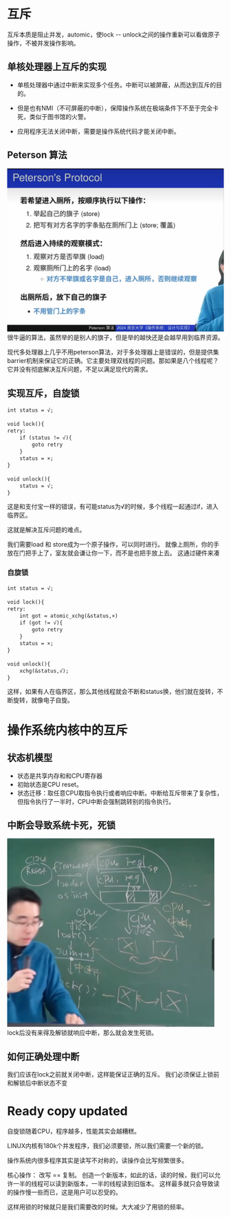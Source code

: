 # 互斥

互斥本质是阻止并发，automic，使lock  -- unlock之间的操作重新可以看做原子操作，不被并发操作影响。

## 单核处理器上互斥的实现
- 单核处理器中通过中断来实现多个任务。中断可以被屏蔽，从而达到互斥的目的。

- 但是也有NMI（不可屏蔽的中断），保障操作系统在极端条件下不至于完全卡死，类似于图书馆的火警。
  
- 应用程序无法关闭中断，需要是操作系统代码才能关闭中断。

## Peterson 算法

![alt text](image-5.png)
很牛逼的算法，虽然举的是别人的旗子，但是举的越快还是会越早用到临界资源。


现代多处理器上几乎不用peterson算法，对于多处理器上是错误的，但是提供集barrier机制来保证它的正确。它主要处理双线程的问题。那如果是八个线程呢？它并没有彻底解决互斥问题，不足以满足现代的需求。

## 实现互斥，自旋锁
```
int status = √;

void lock(){
retry:
    if (status != √){
        goto retry
    }
    status = ×;
}

void unlock(){
    status = √;
}
```

这是和支付宝一样的错误，有可能status为√的时候，多个线程一起通过if，进入临界区。

这就是解决互斥问题的难点。

我们需要load 和 store成为一个原子操作，可以同时进行。 就像上厕所，你的手放在门把手上了，室友就会谦让你一下，而不是也把手放上去。  这通过硬件来凑

### 自旋锁
```
int status = √;

void lock(){
retry:
    int got = atomic_xchg(&status,×)
    if (got != √){
        goto retry
    }
    status = ×;
}

void unlock(){
    xchg(&status,√);
}
```

这样，如果有人在临界区，那么其他线程就会不断和status换，他们就在旋转，不断旋转，就像电子自旋。

# 操作系统内核中的互斥
## 状态机模型
- 状态是共享内存和和CPU寄存器
- 初始状态是CPU reset。
- 状态迁移：取任意CPU取指令执行或者响应中断。中断给互斥带来了复杂性，但指令执行了一半时，CPU中断会强制跳转别的指令执行。

## 中断会导致系统卡死，死锁
![alt text](image-7.png)
lock后没有来得及解锁就响应中断，那么就会发生死锁。

## 如何正确处理中断
我们应该在lock之前就关闭中断，这样能保证正确的互斥。
我们必须保证上锁前和解锁后中断状态不变

# Ready copy updated
自旋锁随着CPU，程序越多，性能其实会越糟糕。

LINUX内核有180k个并发程序，我们必须要锁，所以我们需要一个新的锁。

操作系统内很多程序其实是读写不对称的，读操作会比写频繁很多。

核心操作：
    改写 == 复制。
创造一个新版本，如此的话，读的时候，我们可以允许一半的线程可以读到新版本，一半的线程读到旧版本。 这样最多就只会导致读的操作慢一些而已，这是用户可以忍受的。

这样用锁的时候就只是我们需要改的时候。大大减少了用锁的频率。


